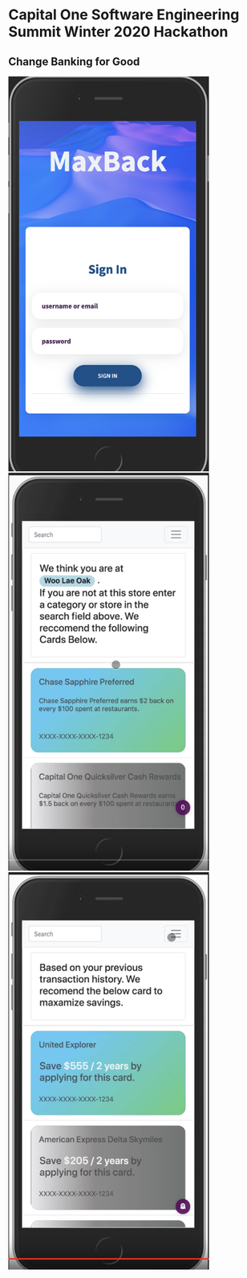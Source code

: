 # Capital One Software Engineering Summit Winter 2020 Hackathon

## Change Banking for Good 

<img src="https://github.com/kevin-chen/CapitalOne-SES-Hackathon/blob/master/Screen%20Shot%202020-01-13%20at%2011.48.01%20AM.png" width=400>


<img src="https://github.com/kevin-chen/CapitalOne-SES-Hackathon/blob/master/Screen%20Shot%202020-01-13%20at%2011.51.11%20AM.png" width=400>


<img src="https://github.com/kevin-chen/CapitalOne-SES-Hackathon/blob/master/Screen%20Shot%202020-01-13%20at%2011.51.21%20AM.png" width=400>
